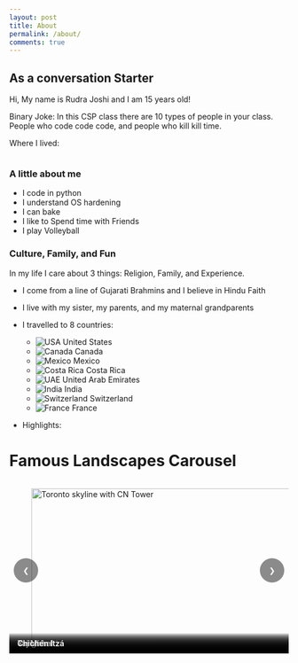 ```yaml
---
layout: post
title: About
permalink: /about/
comments: true
---
```


## As a conversation Starter
Hi, My name is Rudra Joshi and I am 15 years old!

Binary Joke: In this CSP class there are 10 types of people in your class. People who code code code, and people who kill kill time. 



Where I lived:
<style>
    /* Style looks pretty compact, 
       - grid-container and grid-item are referenced the code 
    */
    .grid-container {
        display: grid;
        grid-template-columns: repeat(auto-fill, minmax(150px, 1fr)); /* Dynamic columns */
        gap: 10px;
    }
    .grid-item {
        text-align: center;
    }
    .grid-item img {
        width: 100%;
        height: 100px; /* Fixed height for uniformity */
        object-fit: contain; /* Ensure the image fits within the fixed height */
    }
    .grid-item p {
        margin: 5px 0; /* Add some margin for spacing */
    }

    .image-gallery {
        display: flex;
        flex-wrap: nowrap;
        overflow-x: auto;
        gap: 10px;
        }

    .image-gallery img {
        max-height: 150px;
        object-fit: cover;
        border-radius: 5px;
    }
</style>

<!-- This grid_container class is used by CSS styling and the id is used by JavaScript connection -->
<div class="grid-container" id="grid_container">
    <!-- content will be added here by JavaScript -->
</div>

<script>
    // 1. Make a connection to the HTML container defined in the HTML div
    var container = document.getElementById("grid_container"); // This container connects to the HTML div

    // 2. Define a JavaScript object for our http source and our data rows for the Living in the World grid
    var http_source = "https://upload.wikimedia.org/wikipedia/commons/";
    var living_in_the_world = [
        {"flag": "0/01/Flag_of_California.svg", "greeting": "I never moved from here", "description": "California - forever"},
        {"flag": "4/41/Flag_of_India.svg", "greeting": "I dont exactly live here but I visit annually for 2 weeks", "description": "India"},
       
    ];

    // 3a. Consider how to update style count for size of container
    // The grid-template-columns has been defined as dynamic with auto-fill and minmax

    // 3b. Build grid items inside of our container for each row of data
    for (const location of living_in_the_world) {
        // Create a "div" with "class grid-item" for each row
        var gridItem = document.createElement("div");
        gridItem.className = "grid-item";  // This class name connects the gridItem to the CSS style elements
        // Add "img" HTML tag for the flag
        var img = document.createElement("img");
        img.src = http_source + location.flag; // concatenate the source and flag
        img.alt = location.flag + " Flag"; // add alt text for accessibility

        // Add "p" HTML tag for the description
        var description = document.createElement("p");
        description.textContent = location.description; // extract the description

        // Add "p" HTML tag for the greeting
        var greeting = document.createElement("p");
        greeting.textContent = location.greeting;  // extract the greeting

        // Append img and p HTML tags to the grid item DIV
        gridItem.appendChild(img);
        gridItem.appendChild(description);
        gridItem.appendChild(greeting);

        // Append the grid item DIV to the container DIV
        container.appendChild(gridItem);
    }
</script>

### A little about me

- I code in python
- I understand OS hardening
- I can bake
- I like to Spend time with Friends
- I play Volleyball

### Culture, Family, and Fun

In my life I care about 3 things: Religion, Family, and Experience.

- I come from a line of Gujarati Brahmins and I believe in Hindu Faith
- I live with my sister, my parents, and my maternal grandparents
- I travelled to 8 countries:
    - ![USA](https://cdnjs.cloudflare.com/ajax/libs/twemoji/14.0.2/72x72/1f1fa-1f1f8.png) United States  
    - ![Canada](https://cdnjs.cloudflare.com/ajax/libs/twemoji/14.0.2/72x72/1f1e8-1f1e6.png) Canada  
    - ![Mexico](https://cdnjs.cloudflare.com/ajax/libs/twemoji/14.0.2/72x72/1f1f2-1f1fd.png) Mexico  
    - ![Costa Rica](https://cdnjs.cloudflare.com/ajax/libs/twemoji/14.0.2/72x72/1f1e8-1f1f7.png) Costa Rica  
    - ![UAE](https://cdnjs.cloudflare.com/ajax/libs/twemoji/14.0.2/72x72/1f1e6-1f1ea.png) United Arab Emirates  
    - ![India](https://cdnjs.cloudflare.com/ajax/libs/twemoji/14.0.2/72x72/1f1ee-1f1f3.png) India  
    - ![Switzerland](https://cdnjs.cloudflare.com/ajax/libs/twemoji/14.0.2/72x72/1f1e8-1f1ed.png) Switzerland  
    - ![France](https://cdnjs.cloudflare.com/ajax/libs/twemoji/14.0.2/72x72/1f1eb-1f1f7.png) France  

- Highlights:
# Famous Landscapes Carousel

<style>
  .carousel{position:relative;max-width:900px;margin:0 auto 1rem;overflow:hidden;border-radius:12px}
  .carousel__track{display:flex;transition:transform 300ms ease-in-out;will-change:transform}
  .carousel__slide{min-width:100%;user-select:none}
  .carousel__slide img{display:block;width:100%;height:auto;aspect-ratio:16/9;object-fit:cover}
  .carousel__caption{position:absolute;left:0;right:0;bottom:0;background:linear-gradient(transparent,rgba(0,0,0,.6));color:#fff;padding:.6rem .9rem;font-weight:600;text-shadow:0 1px 2px rgba(0,0,0,.6)}
  .carousel__btn{position:absolute;top:50%;transform:translateY(-50%);border:0;background:rgba(0,0,0,.45);color:#fff;width:44px;height:44px;border-radius:50%;cursor:pointer}
  .carousel__btn:hover{background:rgba(0,0,0,.6)}
  .carousel__btn:focus{outline:2px solid #fff;outline-offset:2px}
  .carousel__btn--prev{left:.5rem}
  .carousel__btn--next{right:.5rem}
  .carousel__dots{display:flex;gap:.4rem;justify-content:center;margin:.5rem 0 0}
  .carousel__dot{width:10px;height:10px;border-radius:50%;background:#bbb;border:0;cursor:pointer}
  .carousel__dot[aria-current="true"]{background:#333}
</style>

<div class="carousel" id="landscapes" aria-roledescription="carousel">
  <div class="carousel__track">
    <figure class="carousel__slide" aria-roledescription="slide" aria-label="1 of 7">
      <img src="https://commons.wikimedia.org/wiki/Special:FilePath/Toronto_Skyline_Summer_2020.jpg?width=1600" alt="Toronto skyline with CN Tower" loading="lazy">
      <figcaption class="carousel__caption">Toronto</figcaption>
    </figure>
    <figure class="carousel__slide" aria-roledescription="slide" aria-label="2 of 7">
      <img src="https://commons.wikimedia.org/wiki/Special:FilePath/Dubai_landscape_from_the_Burj_Khalifa_4.jpg?width=1600" alt="Dubai skyline from Burj Khalifa" loading="lazy">
      <figcaption class="carousel__caption">Dubai</figcaption>
    </figure>
    <figure class="carousel__slide" aria-roledescription="slide" aria-label="3 of 7">
      <img src="https://commons.wikimedia.org/wiki/Special:FilePath/Cloud_Forest_at_Monteverde.JPG?width=1600" alt="Monteverde Cloud Forest canopy" loading="lazy">
      <figcaption class="carousel__caption">Monteverde</figcaption>
    </figure>
    <figure class="carousel__slide" aria-roledescription="slide" aria-label="4 of 7">
      <img src="https://commons.wikimedia.org/wiki/Special:FilePath/Tour_Eiffel_Wikimedia_Commons.jpg?width=1600" alt="Eiffel Tower in Paris" loading="lazy">
      <figcaption class="carousel__caption">Paris</figcaption>
    </figure>
    <figure class="carousel__slide" aria-roledescription="slide" aria-label="5 of 7">
      <img src="https://commons.wikimedia.org/wiki/Special:FilePath/Summit_of_Jungfrau_reveals_itself_from_the_clouds_in_2012_August.jpg?width=1600" alt="Jungfrau summit, Swiss Alps" loading="lazy">
      <figcaption class="carousel__caption">Jungfrau</figcaption>
    </figure>
    <figure class="carousel__slide" aria-roledescription="slide" aria-label="6 of 7">
      <img src="https://commons.wikimedia.org/wiki/Special:FilePath/Taj-Mahal.jpg?width=1600" alt="Taj Mahal reflected in pool" loading="lazy">
      <figcaption class="carousel__caption">Taj Mahal</figcaption>
    </figure>
    <figure class="carousel__slide" aria-roledescription="slide" aria-label="7 of 7">
      <img src="https://commons.wikimedia.org/wiki/Special:FilePath/Chichen_Itza_3.jpg?width=1600" alt="El Castillo pyramid at Chichén Itzá" loading="lazy">
      <figcaption class="carousel__caption">Chichén Itzá</figcaption>
    </figure>
  </div>

  <button class="carousel__btn carousel__btn--prev" aria-label="Previous slide" type="button">&#10094;</button>
  <button class="carousel__btn carousel__btn--next" aria-label="Next slide" type="button">&#10095;</button>
</div>

<div class="carousel__dots" data-for="landscapes" aria-label="Slide navigation"></div>

<script>
(function () {
  const root = document.getElementById('landscapes');
  const track = root.querySelector('.carousel__track');
  const slides = Array.from(track.children);
  const prevBtn = root.querySelector('.carousel__btn--prev');
  const nextBtn = root.querySelector('.carousel__btn--next');
  const dotsWrap = document.querySelector('.carousel__dots[data-for="landscapes"]');

  let index = 0;
  slides.forEach((_, i) => {
    const b = document.createElement('button');
    b.className = 'carousel__dot'; b.type = 'button';
    b.setAttribute('aria-label', 'Go to slide ' + (i + 1));
    b.addEventListener('click', () => go(i));
    dotsWrap.appendChild(b);
  });
  const dots = Array.from(dotsWrap.children);

  function update() {
    track.style.transform = `translateX(${-index * 100}%)`;
    dots.forEach((d, i) => d.setAttribute('aria-current', i === index ? 'true' : 'false'));
    slides.forEach((s, i) => s.setAttribute('aria-label', `${i + 1} of ${slides.length}`));
  }
  function go(i) { index = (i + slides.length) % slides.length; update(); }

  prevBtn.addEventListener('click', () => go(index - 1));
  nextBtn.addEventListener('click', () => go(index + 1));

  // Keyboard + swipe
  root.setAttribute('tabindex', '0');
  root.addEventListener('keydown', (e) => { if (e.key==='ArrowLeft') go(index-1); if (e.key==='ArrowRight') go(index+1); });
  let startX=null;
  root.addEventListener('touchstart',(e)=>{startX=e.touches[0].clientX;},{passive:true});
  root.addEventListener('touchmove',(e)=>{ if(startX===null)return; const dx=e.touches[0].clientX-startX; if(Math.abs(dx)>40){ go(index+(dx<0?1:-1)); startX=null; }},{passive:true});

  update();
})();
</script>
